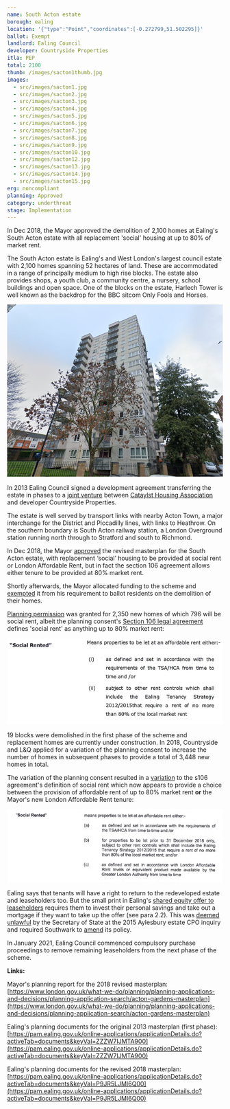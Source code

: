 ```yaml
---
name: South Acton estate
borough: ealing
location: '{"type":"Point","coordinates":[-0.272799,51.502295]}'
ballot: Exempt
landlord: Ealing Council
developer: Countryside Properties
itla: PEP
total: 2100
thumb: /images/sacton1thumb.jpg
images:
  - src/images/sacton1.jpg
  - src/images/sacton2.jpg
  - src/images/sacton3.jpg
  - src/images/sacton4.jpg
  - src/images/sacton5.jpg
  - src/images/sacton6.jpg
  - src/images/sacton7.jpg
  - src/images/sacton8.jpg
  - src/images/sacton9.jpg
  - src/images/sacton10.jpg
  - src/images/sacton12.jpg
  - src/images/sacton13.jpg
  - src/images/sacton14.jpg
  - src/images/sacton15.jpg
erg: noncompliant
planning: Approved
category: underthreat
stage: Implementation
---
```

In Dec 2018, the Mayor approved the demolition of 2,100 homes at Ealing's South Acton estate with all replacement 'social' housing at up to 80% of market rent.

The South Acton estate is Ealing's and West London's largest council estate with 2,100 homes spanning 52 hectares of land. These are accommodated in a range of principally medium to high rise blocks. The estate also provides shops, a youth club, a community centre, a nursery, school buildings and open space. One of the blocks on the estate, Harlech Tower is well known as the backdrop for the BBC sitcom Only Fools and Horses.

<img src="/images/harlech.png" class="img-fluid rounded img-thumbnail">

In 2013 Ealing Council signed a development agreement transferring the estate in phases to a [joint venture](https://www.countrysideproperties.com/all-developments/london/acton-gardens) between [Cataylst Housing Association](https://www.chg.org.uk/development-regeneration/regeneration/south-acton-ealing/) and developer Countryside Properties.

The estate is well served by transport links with nearby Acton Town, a major interchange for the District and Piccadilly lines, with links to Heathrow. On the southern boundary is South Acton railway station, a London Overground station running north through to Stratford and south to Richmond.

In Dec 2018, the Mayor [approved](https://www.london.gov.uk/what-we-do/planning/planning-applications-and-decisions/planning-application-search/acton-gardens-masterplan) the revised masterplan for the South Acton estate, with replacement ‘social’ housing to be provided at social rent or London Affordable Rent, but in fact the section 106 agreement allows either tenure to be provided at 80% market rent.

Shortly afterwards, the Mayor allocated funding to the scheme and [exempted](https://www.london.gov.uk/sites/default/files/list_of_exemptions.pdf) it from his requirement to ballot residents on the demolition of their homes.

[Planning permission](https://pam.ealing.gov.uk/online-applications/applicationDetails.do?activeTab=documents&keyVal=ZZZW7IJMTA900) was granted for 2,350 new homes of which 796 will be social rent, albeit the planning consent's [Section 106 legal agreement](/images/sthactons106.pdf) defines 'social rent' as anything up to 80% market rent:

<img src="/images/sthactonsr.png" class="img-fluid rounded img-thumbnail">

19 blocks were demolished in the first phase of the scheme and replacement homes are currently under construction. In 2018, Countryside and L&Q applied for a variation of the planning consent to increase the number of homes in subsequent phases to provide a total of 3,448 new homes in total.

The variation of the planning consent resulted in a [variation](/images/actons106variation.pdf) to the s106 agreement's definition of social rent which now appears to provide a choice between the provision of affordable rent of up to 80% market rent __or__ the Mayor's new London Affordable Rent tenure: 

<img src="/images/actons106variation.png" class="img-fluid rounded img-thumbnail">

Ealing says that tenants will have a right to return to the redeveloped estate and leaseholders too. But the small print in Ealing's [shared equity offer to leaseholders](https://ealing.cmis.uk.com/ealing/Document.ashx?czJKcaeAi5tUFL1DTL2UE4zNRBcoShgo=orv9zlc1hcwmefvl%2FzC77iPz0uNaQowGhPWmce8m8fB%2FMzqMI5BQBA%3D%3D&rUzwRPf%2BZ3zd4E7Ikn8Lyw%3D%3D=pwRE6AGJFLDNlh225F5QMaQWCtPHwdhUfCZ%2FLUQzgA2uL5jNRG4jdQ%3D%3D&mCTIbCubSFfXsDGW9IXnlg%3D%3D=hFflUdN3100%3D&kCx1AnS9%2FpWZQ40DXFvdEw%3D%3D=hFflUdN3100%3D&uJovDxwdjMPoYv%2BAJvYtyA%3D%3D=ctNJFf55vVA%3D&FgPlIEJYlotS%2BYGoBi5olA%3D%3D=NHdURQburHA%3D&d9Qjj0ag1Pd993jsyOJqFvmyB7X0CSQK=ctNJFf55vVA%3D&WGewmoAfeNR9xqBux0r1Q8Za60lavYmz=ctNJFf55vVA%3D&WGewmoAfeNQ16B2MHuCpMRKZMwaG1PaO=ctNJFf55vVA%3D) requires them to invest their personal savings and take out a mortgage if they want to take up the offer (see para 2.2). This was [deemed unlawful](https://www.theguardian.com/society/2016/sep/16/government-blocks-controversial-plan-to-force-out-housing-estate-residents) by the Secretary of State at the 2015 Aylesbury estate CPO inquiry and required Southwark to [amend](http://moderngov.southwarksites.com/documents/s74901/Report%20Amending%20the%20shared%20equity%20rehousing%20policy%20for%20qualifying%20homeowners%20affected%20by%20regenerati.pdf) its policy.

In January 2021, Ealing Council commenced compulsory purchase proceedings to remove remaining leaseholders from the next phase of the scheme.

__Links:__

Mayor's planning report for the 2018 revised masterplan: [https://www.london.gov.uk/what-we-do/planning/planning-applications-and-decisions/planning-application-search/acton-gardens-masterplan](https://www.london.gov.uk/what-we-do/planning/planning-applications-and-decisions/planning-application-search/acton-gardens-masterplan)

Ealing's planning documents for the original 2013 masterplan (first phase): [https://pam.ealing.gov.uk/online-applications/applicationDetails.do?activeTab=documents&keyVal=ZZZW7IJMTA900](https://pam.ealing.gov.uk/online-applications/applicationDetails.do?activeTab=documents&keyVal=ZZZW7IJMTA900)

Ealing's planning documents for the revised 2018 masterplan: [https://pam.ealing.gov.uk/online-applications/applicationDetails.do?activeTab=documents&keyVal=P9JR5LJMI6Q00](https://pam.ealing.gov.uk/online-applications/applicationDetails.do?activeTab=documents&keyVal=P9JR5LJMI6Q00)


